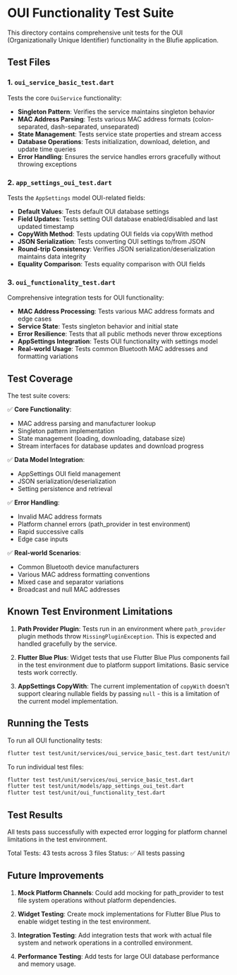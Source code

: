 # OUI Functionality Test Suite

This directory contains comprehensive unit tests for the OUI (Organizationally Unique Identifier) functionality in the Blufie application.

## Test Files

### 1. `oui_service_basic_test.dart`
Tests the core `OuiService` functionality:
- **Singleton Pattern**: Verifies the service maintains singleton behavior
- **MAC Address Parsing**: Tests various MAC address formats (colon-separated, dash-separated, unseparated)
- **State Management**: Tests service state properties and stream access
- **Database Operations**: Tests initialization, download, deletion, and update time queries
- **Error Handling**: Ensures the service handles errors gracefully without throwing exceptions

### 2. `app_settings_oui_test.dart`
Tests the `AppSettings` model OUI-related fields:
- **Default Values**: Tests default OUI database settings
- **Field Updates**: Tests setting OUI database enabled/disabled and last updated timestamp
- **CopyWith Method**: Tests updating OUI fields via copyWith method
- **JSON Serialization**: Tests converting OUI settings to/from JSON
- **Round-trip Consistency**: Verifies JSON serialization/deserialization maintains data integrity
- **Equality Comparison**: Tests equality comparison with OUI fields

### 3. `oui_functionality_test.dart`
Comprehensive integration tests for OUI functionality:
- **MAC Address Processing**: Tests various MAC address formats and edge cases
- **Service State**: Tests singleton behavior and initial state
- **Error Resilience**: Tests that all public methods never throw exceptions
- **AppSettings Integration**: Tests OUI functionality with settings model
- **Real-world Usage**: Tests common Bluetooth MAC addresses and formatting variations

## Test Coverage

The test suite covers:

✅ **Core Functionality**:
- MAC address parsing and manufacturer lookup
- Singleton pattern implementation
- State management (loading, downloading, database size)
- Stream interfaces for database updates and download progress

✅ **Data Model Integration**:
- AppSettings OUI field management
- JSON serialization/deserialization
- Setting persistence and retrieval

✅ **Error Handling**:
- Invalid MAC address formats
- Platform channel errors (path_provider in test environment)
- Rapid successive calls
- Edge case inputs

✅ **Real-world Scenarios**:
- Common Bluetooth device manufacturers
- Various MAC address formatting conventions
- Mixed case and separator variations
- Broadcast and null MAC addresses

## Known Test Environment Limitations

1. **Path Provider Plugin**: Tests run in an environment where `path_provider` plugin methods throw `MissingPluginException`. This is expected and handled gracefully by the service.

2. **Flutter Blue Plus**: Widget tests that use Flutter Blue Plus components fail in the test environment due to platform support limitations. Basic service tests work correctly.

3. **AppSettings CopyWith**: The current implementation of `copyWith` doesn't support clearing nullable fields by passing `null` - this is a limitation of the current model implementation.

## Running the Tests

To run all OUI functionality tests:
```bash
flutter test test/unit/services/oui_service_basic_test.dart test/unit/models/app_settings_oui_test.dart test/unit/oui_functionality_test.dart
```

To run individual test files:
```bash
flutter test test/unit/services/oui_service_basic_test.dart
flutter test test/unit/models/app_settings_oui_test.dart
flutter test test/unit/oui_functionality_test.dart
```

## Test Results

All tests pass successfully with expected error logging for platform channel limitations in the test environment.

Total Tests: 43 tests across 3 files
Status: ✅ All tests passing

## Future Improvements

1. **Mock Platform Channels**: Could add mocking for path_provider to test file system operations without platform dependencies.

2. **Widget Testing**: Create mock implementations for Flutter Blue Plus to enable widget testing in the test environment.

3. **Integration Testing**: Add integration tests that work with actual file system and network operations in a controlled environment.

4. **Performance Testing**: Add tests for large OUI database performance and memory usage.
